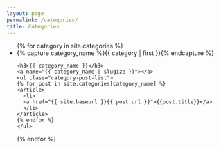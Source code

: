 ```yaml
---
layout: page
permalink: /categories/
title: Categories
---
```



<ul id="categories">
{% for category in site.categories %}
  <li class="category-list">
    {% capture category_name %}{{ category | first }}{% endcapture %}
    <div id="#{{ category_name | slugize }}"></div>

    <h3>{{ category_name }}</h3>
    <a name="{{ category_name | slugize }}"></a>
    <ul class="category-post-list">
    {% for post in site.categories[category_name] %}
    <article>
      <li>
      <a href="{{ site.baseurl }}{{ post.url }}">{{post.title}}</a>
      </li>
    </article>
    {% endfor %}
    </ul>
  </li>
{% endfor %}
</ul>
